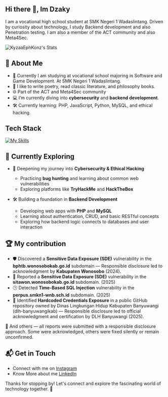 ## Hi there 👋, Im Dzaky

I am a vocational high school student at SMK Negeri 1 Wadaslintang. Driven by curiosity about technology, I study Backend development and also Penetration testing. I am also a member of the ACT community and also Meta4Sec.

![KyzaaEphKonz's Stats](https://github-readme-stats.vercel.app/api?username=KyzaaDev&theme=vue-dark&show_icons=true&hide_border=true&count_private=true)

## 🚀 About Me

- 🔭 Currently I am studying at vocational school majoring in Software and Game Development. At SMK Negeri 1 Wadaslintang.
- 📝 I like to write poetry, read classic literature, and philosophy books.
- 🌐 Part of the ACT and Meta4Sec community
- 💻 I’m currently diving into **cybersecurity** and **backend development**.
- 🛠️ Currently learning: PHP, JavaScript, Python, MySQL, and ethical hacking.

## Tech Stack
[![My Skills](https://skillicons.dev/icons?i=js,html,css,kali,linux,mysql,php,py,ubuntu,vscode,nmap)](https://skillicons.dev)

## 🌱 Currently Exploring

- 🔐 Deepening my journey into **Cybersecurity & Ethical Hacking**  
  - Practicing **bug hunting** and learning about common web vulnerabilities    
  - Exploring platforms like **TryHackMe** and **HackTheBox**

- 🛠️ Building a foundation in **Backend Development**  
  - Developing web apps with **PHP** and **MySQL**  
  - Learning about authentication, CRUD, and basic RESTful concepts  
  - Exploring how backend logic connects to databases and user interaction  

 ## 🏆 My contribution 

- 🛡️ Discovered a **Sensitive Data Exposure (SDE)** vulnerability in the **bphtb.wonosobokab.go.id** subdomain — Responsible disclosure led to acknowledgment by **Kabupaten Wonosobo** (2024).
- 📄 Reported a **Sensitive Data Exposure (SDE)** vulnerability in the **sitawon.wonosobokab.go.id** subdomain. (2025)
- 🕒 Detected **Time-Based SQL Injection** vulnerability in the **perpus.smkn1-wnb.sch.id** subdomain. (2025)
- 🔑 Identified **Hardcoded Credentials Exposure** in a public GitHub repository owned by Dinas Lingkungan Hidup Kabupaten Banyuwangi (dlh-banyuwangikab) — Responsible disclosure led to official acknowledgment and certification by DLH Banyuwangi (2025).

📝 And others — all reports were submitted with a responsible disclosure approach. Some were acknowledged, others were fixed silently or remain unconfirmed.



## 📬 Get in Touch

- Connect with me on [Instagram](https://www.instagram.com/zakynsa/)
- Know More about me [LinkedIn](https://www.linkedin.com/in/dzaky-rnf/)

Thanks for stopping by! Let's connect and explore the fascinating world of technology together. 🚀



<!--
**KyzaaEphKonz/KyzaaEphKonz** is a ✨ _special_ ✨ repository because its `README.md` (this file) appears on your GitHub profile.

Here are some ideas to get you started:

- 🔭 I’m currently working on ...
- 🌱 I’m currently learning ...
- 👯 I’m looking to collaborate on ...
- 🤔 I’m looking for help with ...
- 💬 Ask me about ...
- 📫 How to reach me: ...
- 😄 Pronouns: ...
- ⚡ Fun fact: ...
-->
